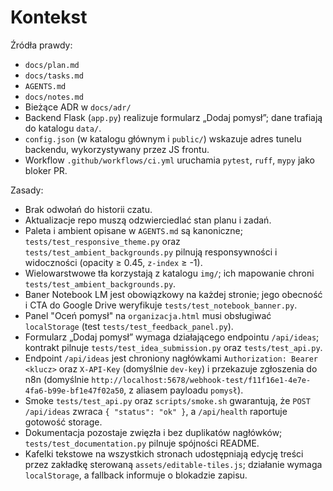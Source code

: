 # Kontekst

Źródła prawdy:
- `docs/plan.md`
- `docs/tasks.md`
- `AGENTS.md`
- `docs/notes.md`
- Bieżące ADR w `docs/adr/`
- Backend Flask (`app.py`) realizuje formularz „Dodaj pomysł”; dane trafiają do katalogu `data/`.
- `config.json` (w katalogu głównym i `public/`) wskazuje adres tunelu backendu, wykorzystywany przez JS frontu.
- Workflow `.github/workflows/ci.yml` uruchamia `pytest`, `ruff`, `mypy` jako bloker PR.

Zasady:
- Brak odwołań do historii czatu.
- Aktualizacje repo muszą odzwierciedlać stan planu i zadań.
- Paleta i ambient opisane w `AGENTS.md` są kanoniczne; `tests/test_responsive_theme.py` oraz `tests/test_ambient_backgrounds.py` pilnują responsywności i widoczności (opacity ≥ 0.45, `z-index` ≥ -1).
- Wielowarstwowe tła korzystają z katalogu `img/`; ich mapowanie chroni `tests/test_ambient_backgrounds.py`.
- Baner Notebook LM jest obowiązkowy na każdej stronie; jego obecność i CTA do Google Drive weryfikuje `tests/test_notebook_banner.py`.
- Panel "Oceń pomysł" na `organizacja.html` musi obsługiwać `localStorage` (test `tests/test_feedback_panel.py`).
- Formularz „Dodaj pomysł” wymaga działającego endpointu `/api/ideas`; kontrakt pilnuje `tests/test_idea_submission.py` oraz `tests/test_api.py`.
- Endpoint `/api/ideas` jest chroniony nagłówkami `Authorization: Bearer <klucz>` oraz `X-API-Key` (domyślnie `dev-key`) i przekazuje zgłoszenia do n8n (domyślnie `http://localhost:5678/webhook-test/f11f16e1-4e7e-4fa6-b99e-bf1e47f02a50`, z aliasem payloadu `pomysł`).
- Smoke `tests/test_api.py` oraz `scripts/smoke.sh` gwarantują, że `POST /api/ideas` zwraca `{ "status": "ok" }`, a `/api/health` raportuje gotowość storage.
- Dokumentacja pozostaje zwięzła i bez duplikatów nagłówków; `tests/test_documentation.py` pilnuje spójności README.
- Kafelki tekstowe na wszystkich stronach udostępniają edycję treści przez zakładkę sterowaną `assets/editable-tiles.js`; działanie wymaga `localStorage`, a fallback informuje o blokadzie zapisu.
